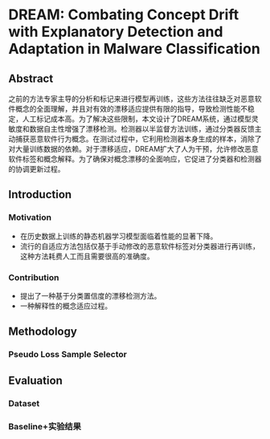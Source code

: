 # DREAM: Combating Concept Drift with Explanatory  Detection and Adaptation in Malware Classification   
## Abstract
之前的方法专家主导的分析和标记来进行模型再训练，这些方法往往缺乏对恶意软件概念的全面理解，并且对有效的漂移适应提供有限的指导，导致检测性能不稳定，人工标记成本高。为了解决这些限制，本文设计了DREAM系统，通过模型灵敏度和数据自主性增强了漂移检测。检测器以半监督方法训练，通过分类器反馈主动捕获恶意软件行为概念。在测试过程中，它利用检测器本身生成的样本，消除了对大量训练数据的依赖。对于漂移适应，DREAM扩大了人为干预，允许修改恶意软件标签和概念解释。为了确保对概念漂移的全面响应，它促进了分类器和检测器的协调更新过程。
## Introduction  
### Motivation  
- 在历史数据上训练的静态机器学习模型面临着性能的显著下降。    
- 流行的自适应方法包括仅基于手动修改的恶意软件标签对分类器进行再训练，这种方法耗费人工而且需要很高的准确度。    
### Contribution    
- 提出了一种基于分类置信度的漂移检测方法。     
- 一种解释性的概念适应过程。     
## Methodology
### Pseudo Loss Sample Selector   
## Evaluation
### Dataset   
### Baseline+实验结果   








